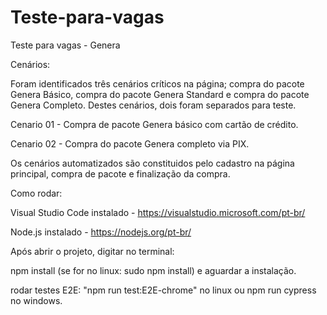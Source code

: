 # Teste-para-vagas
Teste para vagas - Genera

Cenários:

Foram identificados três cenários críticos na página; compra do pacote Genera Básico, compra do pacote Genera Standard 
e compra do pacote Genera Completo. Destes cenários, dois foram separados para teste.

Cenario 01 - Compra de pacote Genera básico com cartão de crédito.

Cenario 02 - Compra do pacote Genera completo via PIX.

Os cenários automatizados são constituidos pelo cadastro na página principal, compra de pacote e finalização da compra.


Como rodar:

Visual Studio Code instalado - https://visualstudio.microsoft.com/pt-br/

Node.js instalado - https://nodejs.org/pt-br/

Após abrir o projeto, digitar no terminal:

npm install (se for no linux: sudo npm install) e aguardar a instalação.

rodar testes E2E: "npm run test:E2E-chrome" no linux ou npm run cypress no windows.
